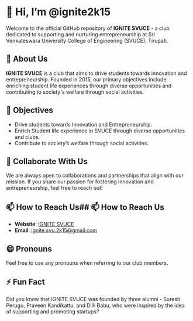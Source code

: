# 👋 Hi, I’m @ignite2k15

Welcome to the official GitHub repository of **IGNITE SVUCE** - a club dedicated to supporting and nurturing entrepreneurship at Sri Venkateswara University College of Engineering (SVUCE), Tirupati.

## 👀 About Us

**IGNITE SVUCE** is a club that aims to drive students towards innovation and entrepreneurship. Founded in 2015, our primary objectives include enriching student life experiences through diverse opportunities and contributing to society's welfare through social activities.

## 🌱 Objectives

- Drive students towards Innovation and Entrepreneurship.
- Enrich Student life experience in SVUCE through diverse opportunities and clubs.
- Contribute to society’s welfare through social activities.

## 💞️ Collaborate With Us

We are always open to collaborations and partnerships that align with our mission. If you share our passion for fostering innovation and entrepreneurship, feel free to reach out!

## 📫 How to Reach Us## 📫 How to Reach Us

- **Website**: [IGNITE SVUCE](https://www.svuceignite.com/)
- **Email**: [ignite.svu.2k15@gmail.com](mailto:ignite.svu.2k15@gmail.com)


## 😄 Pronouns

Feel free to use any pronouns when referring to our club members.

## ⚡ Fun Fact

Did you know that IGNITE SVUCE was founded by three alumni - Suresh Perugu, Praveen Kandikattu, and Dilli Babu, who were inspired by the idea of supporting and promoting startups?

<!---
ignite2k15/ignite2k15 is a ✨ special ✨ repository because its `README.md` (this file) appears on your GitHub profile.
You can click the Preview link to take a look at your changes.
--->
